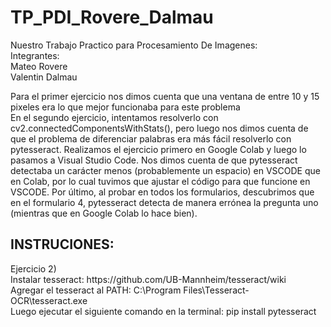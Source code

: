 # TP_PDI_Rovere_Dalmau
Nuestro Trabajo Practico para Procesamiento De Imagenes:<br>
Integrantes:<br>
Mateo Rovere<br>
Valentin Dalmau<br>

Para el primer ejercicio nos dimos cuenta que una ventana de entre 10 y 15 pixeles era lo que mejor funcionaba para este problema <br>
En el segundo ejercicio, intentamos resolverlo con cv2.connectedComponentsWithStats(), pero luego nos dimos cuenta de que el problema de diferenciar palabras era más fácil resolverlo con pytesseract. Realizamos el ejercicio primero en Google Colab y luego lo pasamos a Visual Studio Code. Nos dimos cuenta de que pytesseract detectaba un carácter menos (probablemente un espacio) en VSCODE que en Colab, por lo cual tuvimos que ajustar el código para que funcione en VSCODE. Por último, al probar en todos los formularios, descubrimos que en el formulario 4, pytesseract detecta de manera errónea la pregunta uno (mientras que en Google Colab lo hace bien).

<h2>INSTRUCIONES:</h2>
Ejercicio 2)<br>
Instalar tesseract:  https://github.com/UB-Mannheim/tesseract/wiki<br>
Agregar el tesseract al PATH: C:\Program Files\Tesseract-OCR\tesseract.exe<br>
Luego ejecutar el siguiente comando en la terminal: pip install pytesseract <br>

